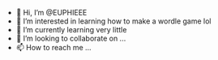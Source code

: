 - 👋 Hi, I’m @EUPHIEEE
- 👀 I’m interested in learning how to make a wordle game lol
- 🌱 I’m currently learning very little
- 💞️ I’m looking to collaborate on ...
- 📫 How to reach me ...

<!---
EUPHIEEE/EUPHIEEE is a ✨ special ✨ repository because its `README.md` (this file) appears on your GitHub profile.
You can click the Preview link to take a look at your changes.
--->
